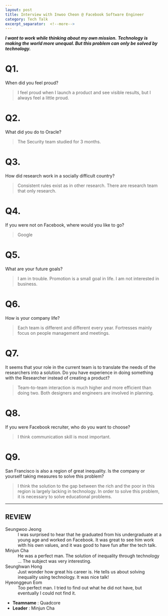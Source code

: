 ```yaml
---
layout: post
title: Interview with Inwoo Cheon @ Facebook Software Engineer
category: Tech Talk
excerpt_separator:  <!--more-->
---
```


***I want to work while thinking about my own mission.***
***Technology is making the world more unequal. But this problem can only be solved by technology.***

# Q1.

When did you feel proud?

> I feel proud when I launch a product and see visible results, but I always feel a little proud.

# Q2.

What did you do to Oracle?

> The Security team studied for 3 months.

# Q3.

How did research work in a socially difficult country?

> Consistent rules exist as in other research. There are research team that only research.

# Q4.

If you were not on Facebook, where would you like to go?

> Google

# Q5.

What are your future goals?

> I am in trouble. Promotion is a small goal in life. I am not interested in business.

# Q6.

How is your company life?

> Each team is different and different every year. Fortresses mainly focus on people management and meetings.

# Q7.

It seems that your role in the current team is to translate the needs of the researchers into a solution. Do you have experience in doing something with the Researcher instead of creating a product?

> Team-to-team interaction is much higher and more efficient than doing two. Both designers and engineers are involved in planning.

# Q8.

If you were Facebook recruiter, who do you want to choose?

> I think communication skill is most important.

# Q9.

San Francisco is also a region of great inequality. Is the company or yourself taking measures to solve this problem?

> I think the solution to the gap between the rich and the poor in this region is largely lacking in technology. In order to solve this problem, it is necessary to solve educational problems.

* * *

## REVIEW
<dl>
    <dt>Seungwoo Jeong</dt>
        <dd>I was surprised to hear that he graduated from his undergraduate at a young age and worked on Facebook. It was great to see him work with his own values, and it was good to have fun after the tech talk.</dd>
    <dt>Minjun Cha</dt>
        <dd>He was a perfect man. The solution of inequality through technology ... The subject was very interesting.</dd>
    <dt>Seunghwan Hong</dt>
        <dd>Just wonder how great his career is. He tells us about solving inequality using technology. It was nice talk!</dd>
    <dt>Hyeonggeun Eom</dt>
        <dd>Too perfect man. I tried to find out what he did not have, but eventually I could not find it.</dd>
</dl>

- **Teamname** : Quadcore 
- **Leader** : Minjun Cha
